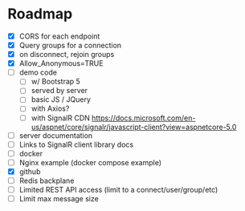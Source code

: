 
# Roadmap

- [x] CORS for each endpoint
- [x] Query groups for a connection
- [x] on disconnect, rejoin groups
- [x] Allow_Anonymous=TRUE
- [ ] demo code
	- [ ] w/ Bootstrap 5
	- [ ] served by server
	- [ ] basic JS / JQuery
	- [ ] with Axios?
    - [ ] with SignalR CDN https://docs.microsoft.com/en-us/aspnet/core/signalr/javascript-client?view=aspnetcore-5.0
- [ ] server documentation
- [ ] Links to SignalR client library docs
- [ ] docker 
- [ ] Nginx example (docker compose example)
- [x] github
- [ ] Redis backplane
- [ ] Limited REST API access (limit to a connect/user/group/etc)
- [ ] Limit max message size
